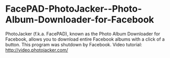 # FacePAD-PhotoJacker--Photo-Album-Downloader-for-Facebook
PhotoJacker (f.k.a. FacePAD), known as the Photo Album Downloader for Facebook, allows you to download entire Facebook albums with a click of a button. This program was shutdown by Facebook. Video tutorial: http://video.photojacker.com/
